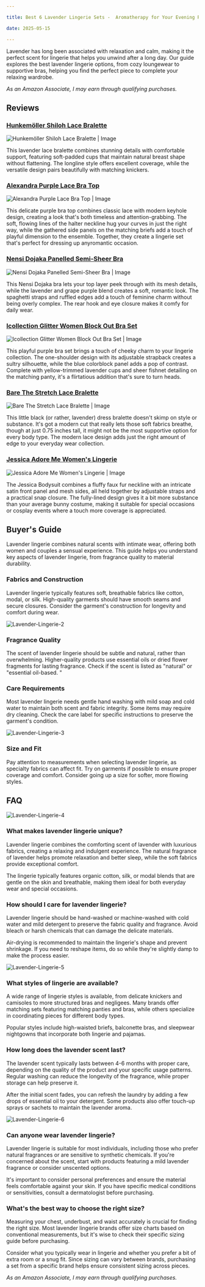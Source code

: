 ```yaml
---

title: Best 6 Lavender Lingerie Sets -  Aromatherapy for Your Evening Routine

date: 2025-05-15

---
```


Lavender has long been associated with relaxation and calm, making it the perfect scent for lingerie that helps you unwind after a long day. Our guide explores the best lavender lingerie options, from cozy loungewear to supportive bras, helping you find the perfect piece to complete your relaxing wardrobe. 

*As an Amazon Associate, I may earn through qualifying purchases.*


## Reviews


### [Hunkemöller Shiloh Lace Bralette](https://serp.ly/@bar/amazon/Lavender+Lingerie?utm\_term=hunkemöller-shiloh-lace-bralette)

![Hunkemöller Shiloh Lace Bralette | Image](https://encrypted-tbn2.gstatic.com/shopping?q=tbn:ANd9GcSGges1LLGH3sQay8ZO5BHFNJnY6UJtp2hrvzl1HwfXq-ukN0MTo5iuY0Jxas8sfNQRqwOIHtW6gjxjW1Sfkrn8T10mB341&usqp=CAY)

This lavender lace bralette combines stunning details with comfortable support, featuring soft-padded cups that maintain natural breast shape without flattening. The longline style offers excellent coverage, while the versatile design pairs beautifully with matching knickers. 


### [Alexandra Purple Lace Bra Top](https://serp.ly/@bar/amazon/Lavender+Lingerie?utm\_term=alexandra-purple-lace-bra-top)

![Alexandra Purple Lace Bra Top | Image](https://encrypted-tbn3.gstatic.com/shopping?q=tbn:ANd9GcQZRIXi\_a837q77QhIrRddkFbyQgu8DceHVeO1B\_LOtL3MmZ5ceoUxIUY6OU0AYNh972qvtnkTRx0iBug3KM484DbyHmruLIQ&usqp=CAY)

This delicate purple bra top combines classic lace with modern keyhole design, creating a look that's both timeless and attention-grabbing. The soft, flowing lines of the halter neckline hug your curves in just the right way, while the gathered side panels on the matching briefs add a touch of playful dimension to the ensemble. Together, they create a lingerie set that's perfect for dressing up anyromantic occasion. 


### [Nensi Dojaka Panelled Semi-Sheer Bra](https://serp.ly/@bar/amazon/Lavender+Lingerie?utm\_term=nensi-dojaka-panelled-semi-sheer-bra)

![Nensi Dojaka Panelled Semi-Sheer Bra | Image](https://encrypted-tbn1.gstatic.com/shopping?q=tbn:ANd9GcTHmV6d2TRZ4PDnASb7KFO6p5cW4FCEX6D\_qHjoi-ELEpjoYMDg&usqp=CAY)

This Nensi Dojaka bra lets your top layer peek through with its mesh details, while the lavender and grape purple blend creates a soft, romantic look. The spaghetti straps and ruffled edges add a touch of feminine charm without being overly complex. The rear hook and eye closure makes it comfy for daily wear. 


### [Icollection Glitter Women Block Out Bra Set](https://serp.ly/@bar/amazon/Lavender+Lingerie?utm\_term=icollection-glitter-women-block-out-bra-set)

![Icollection Glitter Women Block Out Bra Set | Image](https://encrypted-tbn0.gstatic.com/shopping?q=tbn:ANd9GcRbw3aYjAllYuCby2MkgmYGhU3Ao2L4QYnpAJn3XaHbNSmPrOc&usqp=CAY)

This playful purple bra set brings a touch of cheeky charm to your lingerie collection. The one-shoulder design with its adjustable strapback creates a sultry silhouette, while the blue colorblock panel adds a pop of contrast. Complete with yellow-trimmed lavender cups and sheer fishnet detailing on the matching panty, it's a flirtatious addition that's sure to turn heads. 


### [Bare The Stretch Lace Bralette](https://serp.ly/@bar/amazon/Lavender+Lingerie?utm\_term=bare-the-stretch-lace-bralette)

![Bare The Stretch Lace Bralette | Image](https://encrypted-tbn1.gstatic.com/shopping?q=tbn:ANd9GcQ\_OXeHHAjBNQRci\_nZrTIx9r\_l1Y9PhO2O40npYuN\_UFyl3JUssMadRl5d-XwHWT1\_2\_ZnAL0v7bIKBzpkG4qn0URDKT7ZBQ&usqp=CAY)

This little black (or rather, lavender) dress bralette doesn't skimp on style or substance. It's got a modern cut that really lets those soft fabrics breathe, though at just 0.75 inches tall, it might not be the most supportive option for every body type. The modern lace design adds just the right amount of edge to your everyday wear collection. 


### [Jessica Adore Me Women's Lingerie](https://serp.ly/@bar/amazon/Lavender+Lingerie?utm\_term=jessica-adore-me-womens-lingerie)

![Jessica Adore Me Women's Lingerie | Image](https://encrypted-tbn3.gstatic.com/shopping?q=tbn:ANd9GcT-zO0NkY1olDz1CJUqEYlmU1bEMvWImUBYaoY6OKe88Rdk4Wpm&usqp=CAY)

The Jessica Bodysuit combines a fluffy faux fur neckline with an intricate satin front panel and mesh sides, all held together by adjustable straps and a practical snap closure. The fully-lined design gives it a bit more substance than your average bunny costume, making it suitable for special occasions or cosplay events where a touch more coverage is appreciated. 


## Buyer's Guide

Lavender lingerie combines natural scents with intimate wear, offering both women and couples a sensual experience. This guide helps you understand key aspects of lavender lingerie, from fragrance quality to material durability. 


### Fabrics and Construction

Lavender lingerie typically features soft, breathable fabrics like cotton, modal, or silk. High-quality garments should have smooth seams and secure closures. Consider the garment's construction for longevity and comfort during wear. 

![Lavender-Lingerie-2](https://imagedelivery.net/vy2bglCGN6hEeWOnSe2c7A/Lavender-Lingerie-2/h=540,fit=pad,background=black)


### Fragrance Quality

The scent of lavender lingerie should be subtle and natural, rather than overwhelming. Higher-quality products use essential oils or dried flower fragments for lasting fragrance. Check if the scent is listed as "natural" or "essential oil-based. "


### Care Requirements

Most lavender lingerie needs gentle hand washing with mild soap and cold water to maintain both scent and fabric integrity. Some items may require dry cleaning. Check the care label for specific instructions to preserve the garment's condition. 

![Lavender-Lingerie-3](https://imagedelivery.net/vy2bglCGN6hEeWOnSe2c7A/Lavender-Lingerie-3/h=540,fit=pad,background=black)


### Size and Fit

Pay attention to measurements when selecting lavender lingerie, as specialty fabrics can affect fit. Try on garments if possible to ensure proper coverage and comfort. Consider going up a size for softer, more flowing styles. 


## FAQ

![Lavender-Lingerie-4](https://imagedelivery.net/vy2bglCGN6hEeWOnSe2c7A/Lavender-Lingerie-4/h=540,fit=pad,background=black)


### What makes lavender lingerie unique?

Lavender lingerie combines the comforting scent of lavender with luxurious fabrics, creating a relaxing and indulgent experience. The natural fragrance of lavender helps promote relaxation and better sleep, while the soft fabrics provide exceptional comfort. 

The lingerie typically features organic cotton, silk, or modal blends that are gentle on the skin and breathable, making them ideal for both everyday wear and special occasions. 


### How should I care for lavender lingerie?

Lavender lingerie should be hand-washed or machine-washed with cold water and mild detergent to preserve the fabric quality and fragrance. Avoid bleach or harsh chemicals that can damage the delicate materials. 

Air-drying is recommended to maintain the lingerie's shape and prevent shrinkage. If you need to reshape items, do so while they're slightly damp to make the process easier. 

![Lavender-Lingerie-5](https://imagedelivery.net/vy2bglCGN6hEeWOnSe2c7A/Lavender-Lingerie-5/h=540,fit=pad,background=black)


### What styles of lingerie are available?

A wide range of lingerie styles is available, from delicate knickers and camisoles to more structured bras and negligees. Many brands offer matching sets featuring matching panties and bras, while others specialize in coordinating pieces for different body types. 

Popular styles include high-waisted briefs, balconette bras, and sleepwear nightgowns that incorporate both lingerie and pajamas. 


### How long does the lavender scent last?

The lavender scent typically lasts between 4-6 months with proper care, depending on the quality of the product and your specific usage patterns. Regular washing can reduce the longevity of the fragrance, while proper storage can help preserve it. 

After the initial scent fades, you can refresh the laundry by adding a few drops of essential oil to your detergent. Some products also offer touch-up sprays or sachets to maintain the lavender aroma. 

![Lavender-Lingerie-6](https://imagedelivery.net/vy2bglCGN6hEeWOnSe2c7A/Lavender-Lingerie-6/h=540,fit=pad,background=black)


### Can anyone wear lavender lingerie?

Lavender lingerie is suitable for most individuals, including those who prefer natural fragrances or are sensitive to synthetic chemicals. If you're concerned about the scent, start with products featuring a mild lavender fragrance or consider unscented options. 

It's important to consider personal preferences and ensure the material feels comfortable against your skin. If you have specific medical conditions or sensitivities, consult a dermatologist before purchasing. 


### What's the best way to choose the right size?

Measuring your chest, underbust, and waist accurately is crucial for finding the right size. Most lavender lingerie brands offer size charts based on conventional measurements, but it's wise to check their specific sizing guide before purchasing. 

Consider what you typically wear in lingerie and whether you prefer a bit of extra room or a snug fit. Since sizing can vary between brands, purchasing a set from a specific brand helps ensure consistent sizing across pieces. 

*As an Amazon Associate, I may earn through qualifying purchases.*